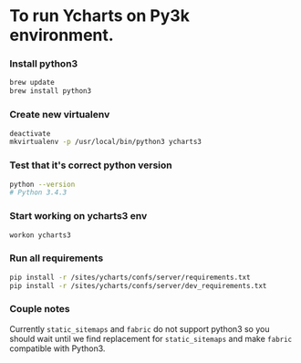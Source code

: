 # To run Ycharts on Py3k environment.

### Install python3
```bash
brew update
brew install python3
```

### Create new virtualenv
```bash
deactivate
mkvirtualenv -p /usr/local/bin/python3 ycharts3
```

### Test that it's correct python version
```bash
python --version
# Python 3.4.3
```

### Start working on ycharts3 env
```bash
workon ycharts3
```

### Run all requirements
```bash
pip install -r /sites/ycharts/confs/server/requirements.txt
pip install -r /sites/ycharts/confs/server/dev_requirements.txt
```

### Couple notes

Currently `static_sitemaps` and `fabric` do not support python3 so
you should wait until we find replacement for `static_sitemaps` and make `fabric`
compatible with Python3.
